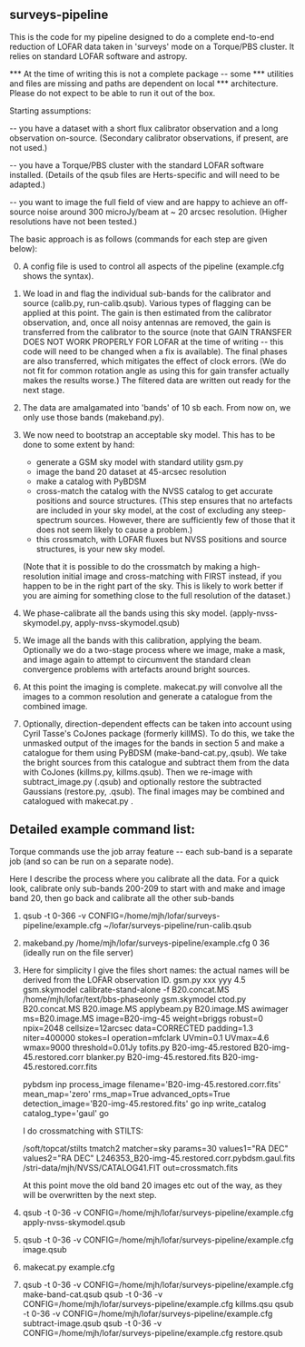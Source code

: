 surveys-pipeline
----------------

This is the code for my pipeline designed to do a complete end-to-end
reduction of LOFAR data taken in 'surveys' mode on a Torque/PBS
cluster. It relies on standard LOFAR software and astropy.

*** At the time of writing this is not a complete package -- some
*** utilities and files are missing and paths are dependent on local
*** architecture. Please do not expect to be able to run it out of the box.

Starting assumptions:

-- you have a dataset with a short flux calibrator observation and a
   long observation on-source. (Secondary calibrator observations, if
   present, are not used.)

-- you have a Torque/PBS cluster with the standard LOFAR software
   installed. (Details of the qsub files are Herts-specific and will
   need to be adapted.)

-- you want to image the full field of view and are happy to achieve
   an off-source noise around 300 microJy/beam at ~ 20 arcsec
   resolution. (Higher resolutions have not been tested.)

The basic approach is as follows (commands for each step are given below):

0. A config file is used to control all aspects of the pipeline
   (example.cfg shows the syntax).

1. We load in and flag the individual sub-bands for the calibrator and
   source (calib.py, run-calib.qsub). Various types of flagging can be
   applied at this point. The gain is then estimated from the
   calibrator observation, and, once all noisy antennas are removed,
   the gain is transferred from the calibrator to the source (note
   that GAIN TRANSFER DOES NOT WORK PROPERLY FOR LOFAR at the time of
   writing -- this code will need to be changed when a fix is
   available). The final phases are also transferred, which mitigates
   the effect of clock errors. (We do not fit for common rotation
   angle as using this for gain transfer actually makes the results
   worse.) The filtered data are written out ready for the next stage.

2. The data are amalgamated into 'bands' of 10 sb each. From now on,
   we only use those bands (makeband.py).

3. We now need to bootstrap an acceptable sky model. This has to be
   done to some extent by hand:

   * generate a GSM sky model with standard utility gsm.py
   * image the band 20 dataset at 45-arcsec resolution
   * make a catalog with PyBDSM
   * cross-match the catalog with the NVSS catalog to get accurate
     positions and source structures. (This step ensures that no
     artefacts are included in your sky model, at the cost of
     excluding any steep-spectrum sources. However, there are
     sufficiently few of those that it does not seem likely to cause a
     problem.)
   * this crossmatch, with LOFAR fluxes but NVSS positions and source
     structures, is your new sky model.

   (Note that it is possible to do the crossmatch by making a
   high-resolution initial image and cross-matching with FIRST
   instead, if you happen to be in the right part of the sky. This is
   likely to work better if you are aiming for something close to the
   full resolution of the dataset.)

4. We phase-calibrate all the bands using this sky model.
   (apply-nvss-skymodel.py, apply-nvss-skymodel.qsub)

5. We image all the bands with this calibration, applying the beam.
   Optionally we do a two-stage process where we image, make a mask,
   and image again to attempt to circumvent the standard clean
   convergence problems with artefacts around bright sources.

6. At this point the imaging is complete. makecat.py will convolve all
   the images to a common resolution and generate a catalogue from the
   combined image.

7. Optionally, direction-dependent effects can be taken into account
   using Cyril Tasse's CoJones package (formerly killMS). To do this,
   we take the unmasked output of the images for the bands in section
   5 and make a catalogue for them using PyBDSM
   (make-band-cat.py,.qsub). We take the bright sources from this
   catalogue and subtract them from the data with CoJones (killms.py,
   killms.qsub). Then we re-image with subtract_image.py (.qsub) and
   optionally restore the subtracted Gaussians (restore.py, .qsub).
   The final images may be combined and catalogued with makecat.py . 

Detailed example command list:
------------------------------

Torque commands use the job array feature -- each sub-band is a
separate job (and so can be run on a separate node).

Here I describe the process where you calibrate all the data. For a
quick look, calibrate only sub-bands 200-209 to start with and make
and image band 20, then go back and calibrate all the other sub-bands

1. qsub -t 0-366 -v CONFIG=/home/mjh/lofar/surveys-pipeline/example.cfg ~/lofar/surveys-pipeline/run-calib.qsub

2. makeband.py /home/mjh/lofar/surveys-pipeline/example.cfg 0 36
   (ideally run on the file server)

3. Here for simplicity I give the files short names: the actual names
   will be derived from the LOFAR observation ID.
   gsm.py xxx yyy 4.5 gsm.skymodel
   calibrate-stand-alone -f B20.concat.MS /home/mjh/lofar/text/bbs-phaseonly gsm.skymodel
   ctod.py B20.concat.MS B20.image.MS
   applybeam.py B20.image.MS
   awimager ms=B20.image.MS image=B20-img-45 weight=briggs robust=0 npix=2048 cellsize=12arcsec data=CORRECTED padding=1.3 niter=400000 stokes=I operation=mfclark UVmin=0.1 UVmax=4.6 wmax=9000 threshold=0.01Jy
   tofits.py B20-img-45.restored B20-img-45.restored.corr
   blanker.py B20-img-45.restored.fits B20-img-45.restored.corr.fits

   pybdsm
   inp process_image
   filename='B20-img-45.restored.corr.fits'
   mean_map='zero'
   rms_map=True
   advanced_opts=True
   detection_image='B20-img-45.restored.fits'
   go
   inp write_catalog
   catalog_type='gaul'
   go

   I do crossmatching with STILTS:

   /soft/topcat/stilts tmatch2 matcher=sky params=30 values1="RA DEC" values2="RA DEC" L246353_B20-img-45.restored.corr.pybdsm.gaul.fits /stri-data/mjh/NVSS/CATALOG41.FIT out=crossmatch.fits

   At this point move the old band 20 images etc out of the way, as
   they will be overwritten by the next step.

4. qsub -t 0-36 -v CONFIG=/home/mjh/lofar/surveys-pipeline/example.cfg apply-nvss-skymodel.qsub

5. qsub -t 0-36 -v CONFIG=/home/mjh/lofar/surveys-pipeline/example.cfg image.qsub

6. makecat.py example.cfg

7. qsub -t 0-36 -v CONFIG=/home/mjh/lofar/surveys-pipeline/example.cfg make-band-cat.qsub
   qsub -t 0-36 -v CONFIG=/home/mjh/lofar/surveys-pipeline/example.cfg killms.qsu
   qsub -t 0-36 -v CONFIG=/home/mjh/lofar/surveys-pipeline/example.cfg subtract-image.qsub
   qsub -t 0-36 -v CONFIG=/home/mjh/lofar/surveys-pipeline/example.cfg restore.qsub

